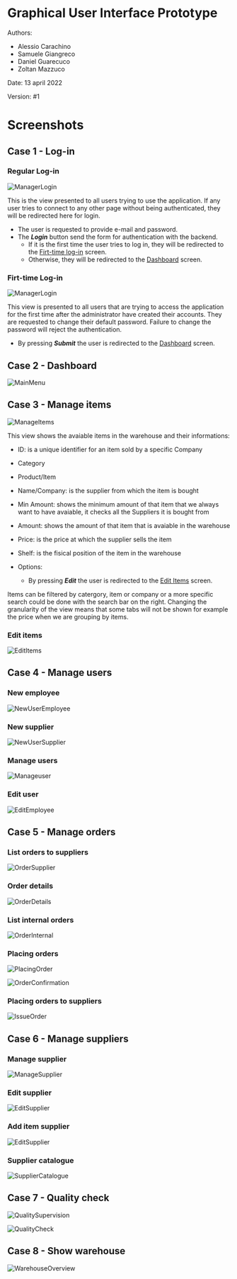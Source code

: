 # Graphical User Interface Prototype  

Authors: 
* Alessio Carachino
* Samuele Giangreco
* Daniel Guarecuco
* Zoltan Mazzuco

Date: 13 april 2022

Version: #1


# Screenshots

## Case 1 - Log-in

### Regular Log-in
![ManagerLogin](GUIimages/Login.png)

This is the view presented to all users trying to use the application. If any user tries to connect to any other page without being authenticated, they will be redirected here for login.

* The user is requested to provide e-mail and password.
* The ***Login*** button send the form for authentication with the backend.
  * If it is the first time the user tries to log in, they will be redirected to the [Firt-time log-in](#firt-time-log-in) screen.
  * Otherwise, they will be redirected to the [Dashboard](#case-2-dashboard) screen.

### Firt-time Log-in

![ManagerLogin](GUIimages/Firstlogin.png)

This view is presented to all users that are trying to access the application for the first time after the administrator have created their accounts. They are requested to change their default password. Failure to change the password will reject the authentication.
* By pressing ***Submit*** the user is redirected to the [Dashboard](#case-2-dashboard) screen.


## Case 2 - Dashboard
![MainMenu](GUIimages/Mainmenu.png)




## Case 3 - Manage items
![ManageItems](GUIimages/ManageItems.png)

This view shows the avaiable items in the warehouse and their informations:
* ID: is a unique identifier for an item sold by a specific Company
* Category
* Product/Item
* Name/Company: is the supplier from which the item is bought
* Min Amount: shows the minimum amount of that item that we always want to have avaiable, it checks all the Suppliers it is bought from
* Amount: shows the amount of that item that is avaiable in the warehouse
* Price: is the price at which the supplier sells the item
* Shelf: is the fisical position of the item in the warehouse

* Options:
  * By pressing ***Edit*** the user is redirected to the [Edit Items](#case-3-edit-items) screen.

Items can be filtered by catergory, item or company or a more specific search could be done with the search bar on the right. 
Changing the granularity of the view means that some tabs will not be shown for example the price when we are grouping by items.

### Edit items
![EditItems](GUIimages/EditItem.png)



## Case 4 - Manage users

### New employee
![NewUserEmployee](GUIimages/CreateUser_OU_Manager.png)

### New supplier
![NewUserSupplier](GUIimages/CreateUser_Supplier.png)

### Manage users
![Manageuser](GUIimages/ManageUsers.png)

### Edit user
![EditEmployee](GUIimages/EditUser_OU_Manager.png)



## Case 5 - Manage orders

### List orders to suppliers
![OrderSupplier](GUIimages/ManageOrders_suppliers.png)

### Order details
![OrderDetails](GUIimages/OrderDetails_Suppliers.png)

### List internal orders
![OrderInternal](GUIimages/ManageOrders_internal.png)

### Placing orders
![PlacingOrder](GUIimages/InternalOrder.png)

![OrderConfirmation](GUIimages/InternalOrderconfirmation.png)

### Placing orders to suppliers
![IssueOrder](GUIimages/IssueOrder.png)



## Case 6 - Manage suppliers
### Manage supplier
![ManageSupplier](GUIimages/ManageSuppliers.png)

### Edit supplier
![EditSupplier](GUIimages/EditUser_Supplier.png)

### Add item supplier
![EditSupplier](GUIimages/NewItem.png)

### Supplier catalogue
![SupplierCatalogue](GUIimages/SupplierCatalogue.png)



## Case 7 - Quality check
![QualitySupervision](GUIimages/QualitySupervision.png)

![QualityCheck](GUIimages/Qualitycheck.png)



## Case 8 - Show warehouse
![WarehouseOverview](GUIimages/Warehouseoverview.png)


